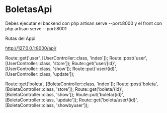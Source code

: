 # BoletasApi

Debes ejecutar el backend con php artisan serve --port:8000
y el front con php artisan serve --port:8001

Rutas del Appi

http://127.0.0.1:8000/api/

Route::get('user', [UserController::class, 'index']);
Route::post('user', [UserController::class, 'store']);
Route::get('user/{id}', [UserController::class, 'show']);
Route::put('user/{id}', [UserController::class, 'update']);


Route::get('boleta', [BoletaController::class, 'index']);
Route::post('boleta', [BoletaController::class, 'store']);
Route::get('boleta/{id}', [BoletaController::class, 'show']);
Route::put('boleta/{id}', [BoletaController::class, 'update']);
Route::get('boleta/user/{id}', [BoletaController::class, 'showbyuser']);
